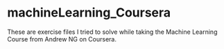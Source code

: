 # machineLearning_Coursera
These are exercise files I tried to solve while taking the Machine Learning Course from Andrew NG on Coursera.

